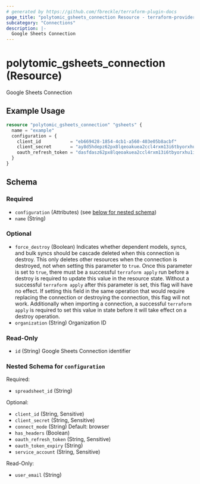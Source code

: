 ```yaml
---
# generated by https://github.com/fbreckle/terraform-plugin-docs
page_title: "polytomic_gsheets_connection Resource - terraform-provider-polytomic"
subcategory: "Connections"
description: |-
  Google Sheets Connection
---
```


# polytomic_gsheets_connection (Resource)

Google Sheets Connection

## Example Usage

```terraform
resource "polytomic_gsheets_connection" "gsheets" {
  name = "example"
  configuration = {
    client_id           = "eb669428-1854-4cb1-a560-403e05b8acbf"
    client_secret       = "ay8d5hdepz62px8lqeoakuea2ccl4rxm13i6tbyorxhu1i20kc8ruvksmzxq"
    oauth_refresh_token = "dasfdasz62px8lqeoakuea2ccl4rxm13i6tbyorxhu1i20kc8ruvksmzxq"
  }
}
```

<!-- schema generated by tfplugindocs -->
## Schema

### Required

- `configuration` (Attributes) (see [below for nested schema](#nestedatt--configuration))
- `name` (String)

### Optional

- `force_destroy` (Boolean) Indicates whether dependent models, syncs, and bulk syncs should be cascade deleted when this connection is destroy. This only deletes other resources when the connection is destroyed, not when setting this parameter to `true`. Once this parameter is set to `true`, there must be a successful `terraform apply` run before a destroy is required to update this value in the resource state. Without a successful `terraform apply` after this parameter is set, this flag will have no effect. If setting this field in the same operation that would require replacing the connection or destroying the connection, this flag will not work. Additionally when importing a connection, a successful `terraform apply` is required to set this value in state before it will take effect on a destroy operation.
- `organization` (String) Organization ID

### Read-Only

- `id` (String) Google Sheets Connection identifier

<a id="nestedatt--configuration"></a>
### Nested Schema for `configuration`

Required:

- `spreadsheet_id` (String)

Optional:

- `client_id` (String, Sensitive)
- `client_secret` (String, Sensitive)
- `connect_mode` (String) Default: browser
- `has_headers` (Boolean)
- `oauth_refresh_token` (String, Sensitive)
- `oauth_token_expiry` (String)
- `service_account` (String, Sensitive)

Read-Only:

- `user_email` (String)


